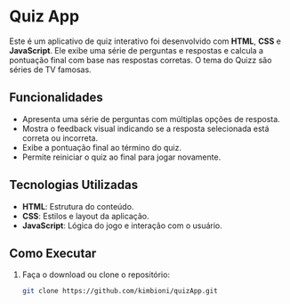 # Quiz App

Este é um aplicativo de quiz interativo foi desenvolvido com **HTML**, **CSS** e **JavaScript**. Ele exibe uma série de perguntas e respostas e calcula a pontuação final com base nas respostas corretas. O tema do Quizz são séries de TV famosas.

## Funcionalidades

- Apresenta uma série de perguntas com múltiplas opções de resposta.
- Mostra o feedback visual indicando se a resposta selecionada está correta ou incorreta.
- Exibe a pontuação final ao término do quiz.
- Permite reiniciar o quiz ao final para jogar novamente.

## Tecnologias Utilizadas

- **HTML**: Estrutura do conteúdo.
- **CSS**: Estilos e layout da aplicação.
- **JavaScript**: Lógica do jogo e interação com o usuário.

## Como Executar

1. Faça o download ou clone o repositório:

   ```bash
   git clone https://github.com/kimbioni/quizApp.git
